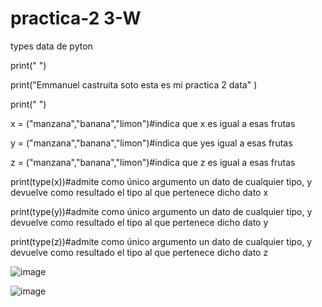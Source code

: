 # practica-2 3-W
types data de pyton

print(" ")

print("Emmanuel castruita soto esta es mi practica 2 data" )

print(" ")

x = ("manzana","banana","limon")#indica que x es igual a esas frutas 

y = ("manzana","banana","limon")#indica que yes igual a esas frutas 

z = ("manzana","banana","limon")#indica que z es igual a esas frutas 


print(type(x))#admite como único argumento un dato de cualquier tipo, y devuelve como resultado el tipo al que pertenece dicho dato x

print(type(y))#admite como único argumento un dato de cualquier tipo, y devuelve como resultado el tipo al que pertenece dicho dato y

print(type(z))#admite como único argumento un dato de cualquier tipo, y devuelve como resultado el tipo al que pertenece dicho dato z

![image](https://github.com/user-attachments/assets/e8038107-6c22-405c-904c-561cfee00acf)

![image](https://github.com/user-attachments/assets/71ef2f27-66ab-4810-8355-46a2aecf33be)

